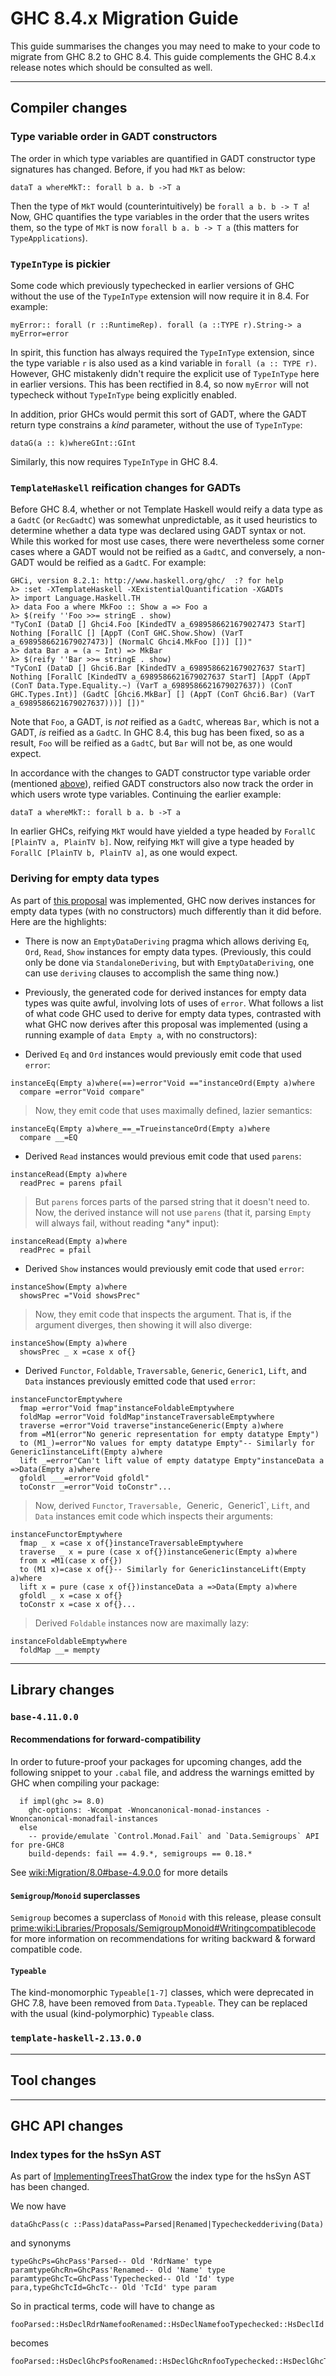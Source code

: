 # GHC 8.4.x Migration Guide


This guide summarises the changes you may need to make to your code to migrate from GHC 8.2 to GHC 8.4. This guide complements the GHC 8.4.x release notes which should be consulted as well.

---

## Compiler changes

### Type variable order in GADT constructors


The order in which type variables are quantified in GADT constructor type signatures has changed. Before, if you had `MkT` as below:

```
dataT a whereMkT:: forall b a. b ->T a
```


Then the type of `MkT` would (counterintuitively) be `forall a b. b -> T a`! Now, GHC quantifies the type variables in the order that the users writes them, so the type of `MkT` is now `forall b a. b -> T a` (this matters for `TypeApplications`).

### `TypeInType` is pickier


Some code which previously typechecked in earlier versions of GHC without the use of the `TypeInType` extension will now require it in 8.4. For example:

```
myError:: forall (r ::RuntimeRep). forall (a ::TYPE r).String-> a
myError=error
```


In spirit, this function has always required the `TypeInType` extension, since the type variable `r` is also used as a kind variable in `forall (a :: TYPE r)`. However, GHC mistakenly didn't require the explicit use of `TypeInType` here in earlier versions. This has been rectified in 8.4, so now `myError` will not typecheck without `TypeInType` being explicitly enabled.


In addition, prior GHCs would permit this sort of GADT, where the GADT return type constrains a *kind* parameter, without the use of `TypeInType`:

```
dataG(a :: k)whereGInt::GInt
```


Similarly, this now requires `TypeInType` in GHC 8.4.

### `TemplateHaskell` reification changes for GADTs


Before GHC 8.4, whether or not Template Haskell would reify a data type as a `GadtC` (or `RecGadtC`) was somewhat unpredictable, as it used heuristics to determine whether a data type was declared using GADT syntax or not. While this worked for most use cases, there were nevertheless some corner cases where a GADT would not be reified as a `GadtC`, and conversely, a non-GADT would be reified as a `GadtC`. For example:

```wiki
GHCi, version 8.2.1: http://www.haskell.org/ghc/  :? for help
λ> :set -XTemplateHaskell -XExistentialQuantification -XGADTs
λ> import Language.Haskell.TH
λ> data Foo a where MkFoo :: Show a => Foo a
λ> $(reify ''Foo >>= stringE . show)
"TyConI (DataD [] Ghci4.Foo [KindedTV a_6989586621679027473 StarT] Nothing [ForallC [] [AppT (ConT GHC.Show.Show) (VarT a_6989586621679027473)] (NormalC Ghci4.MkFoo [])] [])"
λ> data Bar a = (a ~ Int) => MkBar
λ> $(reify ''Bar >>= stringE . show)
"TyConI (DataD [] Ghci6.Bar [KindedTV a_6989586621679027637 StarT] Nothing [ForallC [KindedTV a_6989586621679027637 StarT] [AppT (AppT (ConT Data.Type.Equality.~) (VarT a_6989586621679027637)) (ConT GHC.Types.Int)] (GadtC [Ghci6.MkBar] [] (AppT (ConT Ghci6.Bar) (VarT a_6989586621679027637)))] [])"
```


Note that `Foo`, a GADT, is *not* reified as a `GadtC`, whereas `Bar`, which is not a GADT, *is* reified as a `GadtC`. In GHC 8.4, this bug has been fixed, so as a result, `Foo` will be reified as a `GadtC`, but `Bar` will not be, as one would expect.


In accordance with the changes to GADT constructor type variable order (mentioned [ above](https://ghc.haskell.org/trac/ghc/wiki/Migration/8.4#TypevariableorderinGADTconstructors)), reified GADT constructors also now track the order in which users wrote type variables. Continuing the earlier example:

```
dataT a whereMkT:: forall b a. b ->T a
```


In earlier GHCs, reifying `MkT` would have yielded a type headed by `ForallC [PlainTV a, PlainTV b]`. Now, reifying `MkT` will give a type headed by `ForallC [PlainTV b, PlainTV a]`, as one would expect.

### Deriving for empty data types


As part of [ this proposal](https://github.com/ghc-proposals/ghc-proposals/pull/63) was implemented, GHC now derives instances for empty data types (with no constructors) much differently than it did before. Here are the highlights:

- There is now an `EmptyDataDeriving` pragma which allows deriving `Eq`, `Ord`, `Read`, `Show` instances for empty data types. (Previously, this could only be done via `StandaloneDeriving`, but with `EmptyDataDeriving`, one can use `deriving` clauses to accomplish the same thing now.)

- Previously, the generated code for derived instances for empty data types was quite awful, involving lots of uses of `error`. What follows a list of what code GHC used to derive for empty data types, contrasted with what GHC now derives after this proposal was implemented (using a running example of `data Empty a`, with no constructors):

- Derived `Eq` and `Ord` instances would previously emit code that used
  `error`:

```
instanceEq(Empty a)where(==)=error"Void =="instanceOrd(Empty a)where
  compare =error"Void compare"
```

>
> Now, they emit code that uses maximally defined, lazier semantics:

```
instanceEq(Empty a)where_==_=TrueinstanceOrd(Empty a)where
  compare __=EQ
```

- Derived `Read` instances would previous emit code that used
  `parens`:

```
instanceRead(Empty a)where
  readPrec = parens pfail
```

>
> But `parens` forces parts of the parsed string that it doesn't need to.
> Now, the derived instance will not use `parens` (that it, parsing
> `Empty` will always fail, without reading \*any\* input):

```
instanceRead(Empty a)where
  readPrec = pfail
```

- Derived `Show` instances would previously emit code that used
  `error`:

```
instanceShow(Empty a)where
  showsPrec ="Void showsPrec"
```

>
> Now, they emit code that inspects the argument. That is, if the argument
> diverges, then showing it will also diverge:

```
instanceShow(Empty a)where
  showsPrec _ x =case x of{}
```

- Derived `Functor`, `Foldable`, `Traversable`, `Generic`,
  `Generic1`, `Lift`, and `Data` instances previously emitted code that
  used `error`:

```
instanceFunctorEmptywhere
  fmap =error"Void fmap"instanceFoldableEmptywhere
  foldMap =error"Void foldMap"instanceTraversableEmptywhere
  traverse =error"Void traverse"instanceGeneric(Empty a)where
  from =M1(error"No generic representation for empty datatype Empty")
  to (M1_)=error"No values for empty datatype Empty"-- Similarly for Generic1instanceLift(Empty a)where
  lift _=error"Can't lift value of empty datatype Empty"instanceData a =>Data(Empty a)where
  gfoldl ___=error"Void gfoldl"
  toConstr _=error"Void toConstr"...
```

>
> Now, derived `Functor`, `Traversable, `Generic`, `Generic1\`,
> `Lift`, and `Data` instances emit code which inspects their
> arguments:

```
instanceFunctorEmptywhere
  fmap _ x =case x of{}instanceTraversableEmptywhere
  traverse _ x = pure (case x of{})instanceGeneric(Empty a)where
  from x =M1(case x of{})
  to (M1 x)=case x of{}-- Similarly for Generic1instanceLift(Empty a)where
  lift x = pure (case x of{})instanceData a =>Data(Empty a)where
  gfoldl _ x =case x of{}
  toConstr x =case x of{}...
```

>
> Derived `Foldable` instances now are maximally lazy:

```
instanceFoldableEmptywhere
  foldMap __= mempty
```

---

## Library changes

### `base-4.11.0.0`

#### Recommendations for forward-compatibility


In order to future-proof your packages for upcoming changes, add the following snippet to your `.cabal` file, and address the warnings emitted by GHC when compiling your package:

```wiki
  if impl(ghc >= 8.0)
    ghc-options: -Wcompat -Wnoncanonical-monad-instances -Wnoncanonical-monadfail-instances
  else
    -- provide/emulate `Control.Monad.Fail` and `Data.Semigroups` API for pre-GHC8
    build-depends: fail == 4.9.*, semigroups == 0.18.*
```


See [wiki:Migration/8.0\#base-4.9.0.0](migration/8.0#) for more details

#### `Semigroup`/`Monoid` superclasses

`Semigroup` becomes a superclass of `Monoid` with this release, please consult [ prime:wiki:Libraries/Proposals/SemigroupMonoid\#Writingcompatiblecode](https://prime.haskell.org/intertrac/wiki%3ALibraries/Proposals/SemigroupMonoid%23Writingcompatiblecode) for more information on recommendations for writing backward & forward compatible code.

#### `Typeable`


The kind-monomorphic `Typeable[1-7]` classes, which were deprecated in GHC 7.8, have been removed from `Data.Typeable`. They can be replaced with the usual (kind-polymorphic) `Typeable` class.

### `template-haskell-2.13.0.0`

---

## Tool changes

---

## GHC API changes

### Index types for the hsSyn AST


As part of [ImplementingTreesThatGrow](implementing-trees-that-grow) the index type for the hsSyn AST has been changed.


We now have

```
dataGhcPass(c ::Pass)dataPass=Parsed|Renamed|Typecheckedderiving(Data)
```


and synonyms

```
typeGhcPs=GhcPass'Parsed-- Old 'RdrName' type paramtypeGhcRn=GhcPass'Renamed-- Old 'Name' type paramtypeGhcTc=GhcPass'Typechecked-- Old 'Id' type para,typeGhcTcId=GhcTc-- Old 'TcId' type param
```


So in practical terms, code will have to change as

```
fooParsed::HsDeclRdrNamefooRenamed::HsDeclNamefooTypechecked::HsDeclId
```


becomes

```
fooParsed::HsDeclGhcPsfooRenamed::HsDeclGhcRnfooTypechecked::HsDeclGhcTc
```